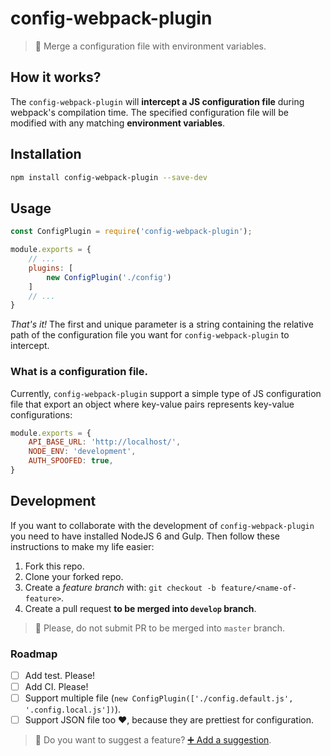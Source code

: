 # config-webpack-plugin

> 💫 Merge a configuration file with environment variables.

## How it works?

The `config-webpack-plugin` will **intercept a JS configuration file** during webpack's compilation time. The specified configuration file will be modified with any matching **environment variables**.

## Installation

```sh
npm install config-webpack-plugin --save-dev
```

## Usage

```js
const ConfigPlugin = require('config-webpack-plugin');

module.exports = {
    // ...
    plugins: [
        new ConfigPlugin('./config')
    ]
    // ...
}
```

*That's it!* The first and unique parameter is a string containing the relative path of the configuration file you want for `config-webpack-plugin` to intercept.

### What is a configuration file.

Currently, `config-webpack-plugin` support a simple type of JS configuration file that export an object where key-value pairs represents key-value configurations:

```js
module.exports = {
    API_BASE_URL: 'http://localhost/',
    NODE_ENV: 'development',
    AUTH_SPOOFED: true,
}
```

## Development

If you want to collaborate with the development of `config-webpack-plugin` you need to have installed NodeJS 6 and Gulp. Then follow these instructions to make my life easier:

 1. Fork this repo.
 2. Clone your forked repo.
 3. Create a _feature branch_ with: `git checkout -b feature/<name-of-feature>`.
 4. Create a pull request **to be merged into `develop` branch**.

 > 💁 Please, do not submit PR to be merged into `master` branch.

### Roadmap

 - [ ] Add test. Please!
 - [ ] Add CI. Please!
 - [ ] Support multiple file (`new ConfigPlugin(['./config.default.js', '.config.local.js'])`).
 - [ ] Support JSON file too ♥️, because they are prettiest for configuration.

 > 💁 Do you want to suggest a feature? [➕ Add a suggestion](https://github.com/rmariuzzo/config-webpack-plugin/issues/new).
